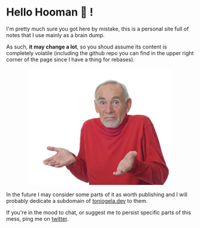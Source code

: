 # Hello Hooman 👋 !

I'm pretty much sure you got here by mistake, this is a personal site full of notes that I use mainly as a brain dump. 

As such, **it may change a lot**, so you shoud assume its content is completely volatile (including the github repo you can find in the upper right corner of the page since I have a thing for rebases).

<p align="center"><img inline src="images/shrug.png" title="¯\_(ツ)_/¯"/></p>

In the future I may consider some parts of it as worth publishing and I will probably dedicate a subdomain of [toniogela.dev](https://toniogela.dev) to them.

If you're in the mood to chat, or suggest me to persist specific parts of this mess, ping me on [twitter](https://twitter.com/toniogela).
